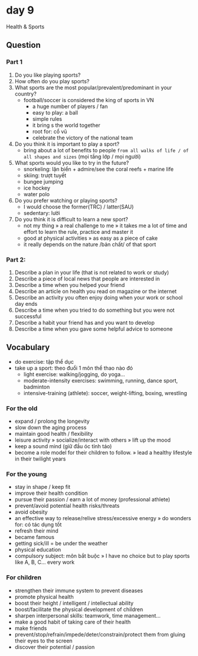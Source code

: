 # day 9

Health & Sports

## Question

### Part 1

1. Do you like playing sports?
2. How often do you play sports?
3. What sports are the most popular/prevalent/predominant in your country?
   - football/soccer is considered the king of sports in VN
     - a huge number of players / fan
     - easy to play: a ball
     - simple rules
     - it bring s the world together
     - root for: cổ vũ
     - celebrate the victory of the national team
4. Do you think it is important to play a sport?
   - bring about a lot of benefits to people `from all walks of life / of all shapes and sizes` (mọi tầng lớp / mọi người)
5. What sports would you like to try in the future?
   - snorkeling: lặn biển + admire/see the coral reefs + marine life
   - skiing: trượt tuyết
   - bungee jumping
   - ice hockey
   - water polo
6. Do you prefer watching or playing sports?
   - I would choose the former(TRC) / latter(SAU)
   - sedentary: lười
7. Do you think it is difficult to learn a new sport?
   - not my thing » a real challenge to me » it takes me a lot of time and effort to learn the rule, practice and master it
   - good at physical activities » as easy as a piece of cake
   - it really depends on the nature /bản chất/ of that sport

### Part 2:

1. Describe a plan in your life (that is not related to work or study)
2. Describe a piece of local news that people are interested in
3. Describe a time when you helped your friend
4. Describe an article on health you read on magazine or the internet
5. Describe an activity you often enjoy doing when your work or school day ends
6. Describe a time when you tried to do something but you were not successful
7. Describe a habit your friend has and you want to develop
8. Describe a time when you gave some helpful advice to someone

## Vocabulary

- do exercise: tập thể dục
- take up a sport: theo đuổi 1 môn thể thao nào đó
  - light exercise: walking/jogging, do yoga...
  - moderate-intensity exercises: swimming, running, dance sport, badminton
  - intensive-training (athlete): soccer, weight-lifting, boxing, wrestling

### For the old

- expand / prolong the longevity
- slow down the aging process
- maintain good health / flexibility
- leisure activity » socialize/interact with others
  » lift up the mood
- keep a sound mind (giữ đầu óc tỉnh táo)
- become a role model for their children to follow.
  » lead a healthy lifestyle in their twilight years

### For the young

- stay in shape / keep fit
- improve their health condition
- pursue their passion / earn a lot of money (professional athlete)
- prevent/avoid potential health risks/threats
- avoid obesity
- an effective way to release/relive stress/excessive energy
  » do wonders for: có tác dụng tốt
- refresh their mind
- became famous
- getting sick/ill = be under the weather
- physical education
- compulsory subject: môn bắt buộc
  » I have no choice but to play sports like A, B, C... every work

### For children

- strengthen their immune system to prevent diseases
- promote physical health
- boost their height / intelligent / intellectual ability
- boost/facilitate the physical development of children
- sharpen interpersonal skills: teamwork, time management...
- make a good habit of taking care of their health
- make friends
- prevent/stop/refrain/impede/deter/constrain/protect them from gluing their eyes to the screen
- discover their potential / passion

